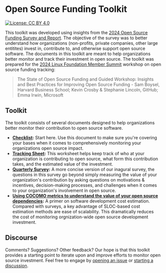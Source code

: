# Open Source Funding Toolkit

[![License: CC BY 4.0](https://img.shields.io/badge/License-CC_BY_4.0-lightgrey.svg)](https://creativecommons.org/licenses/by/4.0/)

This toolkit was developed using insights from the [2024 Open Source Funding Survey and Report](https://opensourcefundingsurvey2024.com/). The objective of the survey was to better understand how organizations (non-profits, private companies, other large entitites) invest in, contribute to, and otherwise support open source software. The documents in this toolkit are meant to help organizations better monitor and track their investment in open source. The toolkit was prepared for the [2024 Linux Foundation Member Summit](https://sched.co/1nazB) workshop on open source funding tracking:

> The State of Open Source Funding and Guided Workshop: Insights and Best Practices for Improving Open Source Funding - Sam Boysel, Harvard Business School; Kevin Crosby & Stephanie Lincoln, GitHub; Emma Irwin, Microsoft

## Toolkit

The toolkit consists of several documents designed to help organizations better monitor their contribution to open source software.

- **[Checklist](https://docs.google.com/document/d/1BI8jmGt4tXzSL0f2IkMsEygYQmYhvXnSgrT0BL5Vkok/edit?usp=sharing):** Start here. Use this document to make sure you're covering your bases when it comes to comprehensively monitoring your organizations open source impact.
- **[Tracking Sheet](https://docs.google.com/spreadsheets/d/1eH1Ibvv4YskTgP14PB3zcodqSLW-p3FfFA5xdaia5Ec/edit?usp=sharing):** This worksheet helps keep track of who at your organization is contributing to open source, what form this contribution takes, and the estimated value of the investment.
- **[Quarterly Survey](https://docs.google.com/spreadsheets/d/1oUK7T5idaYvrH5UQQyKKjqbn-mcYRmQM1hgnr1gobKM/edit?usp=sharing):** A more concise version of our inagural survey, the questions in this survey go beyond simply measuring the value of your organization's contribution by asking questions on motivations & incentives, decision-making processes, and challenges when it comes to your organization's involvement in open source.
- **[Using COCOMO metrics to understand the value of your open source dependencies](https://docs.google.com/document/d/1_YXudEy7wPK2-64X-A0zDkqMQ6JNaFR4HkNSlDkUb7s/edit?usp=sharing):** A primer on software development cost estimation. Compared with surveys, a key advantage of SLOC-based cost estimation methods are ease of  scalability. This dramatically reduces the cost of monitoring orgnization-wide open source development investment.

## Discourse

Comments? Suggestions? Other feedback? Our hope is that this toolkit provides a starting point to iterate upon and improve efforts to monitor open source investment. Feel free to engage by [opening an issue](https://github.com/sboysel/open-source-funding-toolkit/issues) or [starting a discussion](https://github.com/sboysel/open-source-funding-toolkit/discussions).
